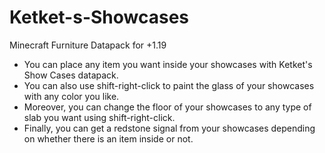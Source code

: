 # Ketket-s-Showcases
Minecraft Furniture Datapack for +1.19

* You can place any item you want inside your showcases with Ketket's Show Cases datapack.
* You can also use shift-right-click to paint the glass of your showcases with any color you like.
* Moreover, you can change the floor of your showcases to any type of slab you want using shift-right-click.
* Finally, you can get a redstone signal from your showcases depending on whether there is an item inside or not.

